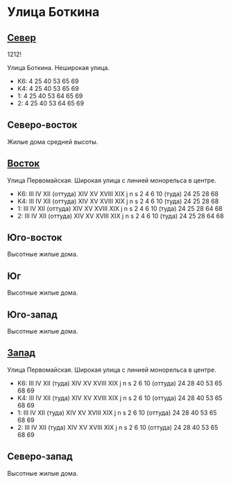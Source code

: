 # Улица Боткина

## [Север](./410080.md)

1212!

Улица Боткина.
Неширокая улица.

* K6:   4   25  40  53  65  69
* K4:   4   25  40  53  65  69
* 1:    4   25  40  53  64  65  69
* 2:    4   25  40  53  64  65  69

## Северо-восток

Жилые дома средней высоты.

## [Восток](./440090.md)

Улица Первомайская.
Широкая улица с линией монорельса в центре.

* K6:   III IV  XII (оттуда)    XIV XV  XVIII   XIX
        j   n   s
        2   4   6   10 (туда)   24  25  28  68
* K4:   III IV  XII (оттуда)    XIV XV  XVIII   XIX
        j   n   s
        2   4   6   10 (туда)   24  25  28  68
* 1:    III IV  XII (оттуда)    XIV XV  XVIII   XIX
        j   n   s
        2   4   6   10 (туда)   24  25  28  64  68
* 2:    III IV  XII (оттуда)    XIV XV  XVIII   XIX
        j   n   s
        2   4   6   10 (туда)   24  25  28  64  68

## Юго-восток

Высотные жилые дома.

## Юг

Высотные жилые дома.

## Юго-запад

Высотные жилые дома.

## [Запад](./400090.md)

Улица Первомайская.
Широкая улица с линией монорельса в центре.

* K6:   III IV  XII (туда)  XIV XV  XVIII   XIX
        j   n   s
        2   6   10 (оттуда) 24  28  40  53  65  68  69
* K4:   III IV  XII (туда)  XIV XV  XVIII   XIX
        j   n   s
        2   6   10 (оттуда) 24  28  40  53  65  68  69
* 1:    III IV  XII (туда)  XIV XV  XVIII   XIX
        j   n   s
        2   6   10 (оттуда) 24  28  40  53  65  68  69
* 2:    III IV  XII (туда)  XIV XV  XVIII   XIX
        j   n   s
        2   6   10 (оттуда) 24  28  40  53  65  68  69

## Северо-запад

Высотные жилые дома.
